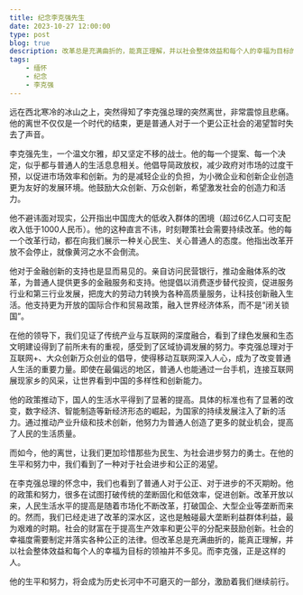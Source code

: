 ```yaml
---
title: 纪念李克强先生
date: 2023-10-27 12:00:00
type: post
blog: true
description: 改革总是充满曲折的，能真正理解，并以社会整体效益和每个人的幸福为目标的领袖并不多见。而李克强，正是这样的人。
tags:
    - 缅怀
    - 纪念
    - 李克强
---
```


远在西北寒冷的冰山之上，突然得知了李克强总理的突然离世，非常震惊且悲痛。他的离世不仅仅是一个时代的结束，更是普通人对于一个更公正社会的渴望暂时失去了声音。

李克强先生，一个温文尔雅，却又坚定不移的战士。他的每一个提案、每一个决定，似乎都与普通人的生活息息相关。他倡导简政放权，减少政府对市场的过度干预，以促进市场效率和创新。为的是减轻企业的负担，为小微企业和创新企业创造更为友好的发展环境。他鼓励大众创新、万众创新，希望激发社会的创造力和活力。

他不避讳面对现实，公开指出中国庞大的低收入群体的困境（超过6亿人口可支配收入低于1000人民币）。他的这种直言不讳，时刻鞭策社会需要持续改革。他的每一个改革行动，都在向我们展示一种关心民生、关心普通人的态度。他指出改革开放不会停止，就像黄河之水不会倒流。

他对于金融创新的支持也是显而易见的。亲自访问民营银行，推动金融体系的改革，为普通人提供更多的金融服务和支持。他提倡以消费逐步替代投资，促进服务行业和第三行业发展，把庞大的劳动力转换为各种高质量服务，让科技创新融入生活。他支持更为开放的国际合作和贸易政策，融入世界经济体系，而不是“闭关锁国”。

在他的领导下，我们见证了传统产业与互联网的深度融合，看到了绿色发展和生态文明建设得到了前所未有的重视，感受到了区域协调发展的努力。李克强总理对于互联网+、大众创新万众创业的倡导，使得移动互联网深入人心，成为了改变普通人生活的重要力量。即使在最偏远的地区，普通人也能通过一台手机，连接互联网展现家乡的风采，让世界看到中国的多样性和创新能力。


他的政策推动下，国人的生活水平得到了显著的提高。具体的标准也有了显著的改变，数字经济、智能制造等新经济形态的崛起，为国家的持续发展注入了新的活力。通过推动产业升级和技术创新，他努力为普通人创造了更多的就业机会，提高了人民的生活质量。

而如今，他的离世，让我们更加珍惜那些为民生、为社会进步努力的勇士。在他的生平和努力中，我们看到了一种对于社会进步和公正的渴望。

在李克强总理的怀念中，我们也看到了普通人对于公正、对于进步的不灭期盼。他的政策和努力，很多在试图打破传统的垄断固化和低效率，促进创新。改革开放以来，人民生活水平的提高是随着市场化不断改革，打破国企、大型企业等垄断而来的。然而，我们已经走进了改革的深水区，这也是触碰最大垄断利益群体利益，最为艰难的时期。社会的财富在于提高生产效率和更公平的分配来鼓励创新。社会的幸福度需要制定并落实各种公正的法律。但改革总是充满曲折的，能真正理解，并以社会整体效益和每个人的幸福为目标的领袖并不多见。而李克强，正是这样的人。

他的生平和努力，将会成为历史长河中不可磨灭的一部分，激励着我们继续前行。
